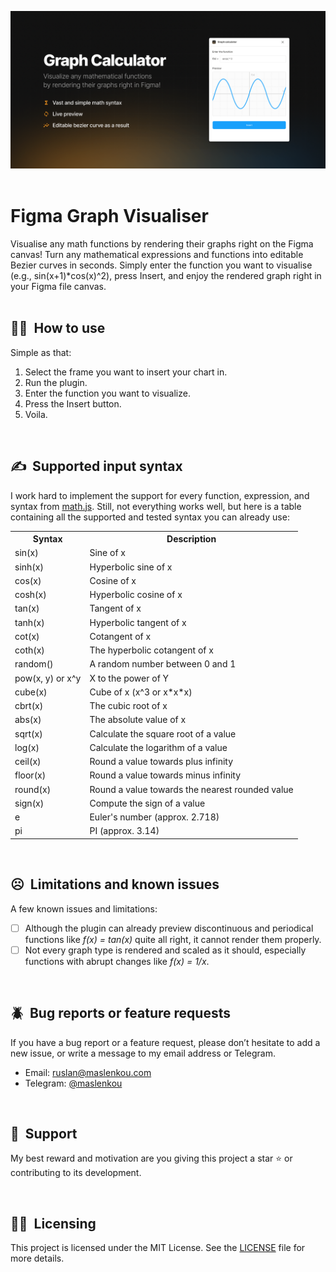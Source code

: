 ![Main preview image](/github-assets/main-image.png)
<br />
 
# Figma Graph Visualiser
Visualise any math functions by rendering their graphs right on the Figma canvas!
Turn any mathematical expressions and functions into editable Bezier curves in seconds. Simply enter the function you want to visualise (e.g., sin(x+1)*cos(x)^2), press Insert, and enjoy the rendered graph right in your Figma file canvas. 
<br />
 
<!-- ## 🚀  Quick start
<br /> -->

## 👩‍🏫  How to use
Simple as that:
1. Select the frame you want to insert your chart in.
2. Run the plugin.
3. Enter the function you want to visualize.
4. Press the Insert button.
5. Voila.
<br />

## ✍️  Supported input syntax
I work hard to implement the support for every function, expression, and syntax from [math.js](https://mathjs.org/docs/reference/functions.html#trigonometry-functions). Still, not everything works well, but here is a table containing all the supported and tested syntax you can already use:
<table>
  <tbody>
    <tr valign="top">
      <th>
        Syntax
      </th>
      <th>
        Description
      </th>
    </tr>
    <tr valign="top">
      <td>
        sin(x)
      </td>
      <td>
        Sine of x
      </td>
    </tr>
    <tr valign="top">
      <td>
        sinh(x)
      </td>
      <td>
        Hyperbolic sine of x
      </td>
    </tr>
    <tr valign="top">
      <td>
        cos(x)
      </td>
      <td>
        Cosine of x
      </td>
    </tr>
    <tr valign="top">
      <td>
        cosh(x)
      </td>
      <td>
        Hyperbolic cosine of x
      </td>
    </tr>
    <tr valign="top">
      <td>
        tan(x)
      </td>
      <td>
        Tangent of x
      </td>
    </tr>
    <tr valign="top">
      <td>
        tanh(x)
      </td>
      <td>
        Hyperbolic tangent of x
      </td>
    </tr>
    <tr valign="top">
      <td>
        cot(x)
      </td>
      <td>
        Cotangent of x
      </td>
    </tr>
    <tr valign="top">
      <td>
        coth(x)
      </td>
      <td>
        The hyperbolic cotangent of x
      </td>
    </tr>
    <tr valign="top">
      <td>
        random()
      </td>
      <td>
        A random number between 0 and 1
      </td>
    </tr>
    <tr valign="top">
      <td>
        pow(x, y) or x^y
      </td>
      <td>
        X to the power of Y
      </td>
    </tr>
    <tr valign="top">
      <td>
        cube(x)
      </td>
      <td>
        Cube of x (x^3 or x*x*x)
      </td>
    </tr>
    <tr valign="top">
      <td>
        cbrt(x)
      </td>
      <td>
        The cubic root of x
      </td>
    </tr>
    <tr valign="top">
      <td>
        abs(x)
      </td>
      <td>
        The absolute value of x
      </td>
    </tr>
    <tr valign="top">
      <td>
        sqrt(x)
      </td>
      <td>
        Calculate the square root of a value
      </td>
    </tr>
    <tr valign="top">
      <td>
        log(x)
      </td>
      <td>
        Calculate the logarithm of a value
      </td>
    </tr>
    <tr valign="top">
      <td>
        ceil(x)
      </td>
      <td>
        Round a value towards plus infinity
      </td>
    </tr>
    <tr valign="top">
      <td>
        floor(x)
      </td>
      <td>
        Round a value towards minus infinity
      </td>
    </tr>
    <tr valign="top">
      <td>
        round(x)
      </td>
      <td>
        Round a value towards the nearest rounded value
      </td>
    </tr>
    <tr valign="top">
      <td>
        sign(x)
      </td>
      <td>
        Compute the sign of a value
      </td>
    </tr>
    <tr valign="top">
      <td>
        e
      </td>
      <td>
        Euler's number (approx. 2.718)
      </td>
    </tr>
    <tr valign="top">
      <td>
        pi
      </td>
      <td>
        PI (approx. 3.14)
      </td>
    </tr>
  </tbody>
</table>
<br />

## ☹️  Limitations and known issues
A few known issues and limitations:
- [ ] Although the plugin can already preview discontinuous and periodical functions like *f(x) = tan(x)* quite all right, it cannot render them properly.
- [ ] Not every graph type is rendered and scaled as it should, especially functions with abrupt changes like *f(x) = 1/x*.
<br />

## 🪲  Bug reports or feature requests
If you have a bug report or a feature request, please don’t hesitate to add a new issue, or write a message to my email address or Telegram.
* Email: [ruslan@maslenkou.com](mailto:ruslan@maslenkou.com)
* Telegram: [@maslenkou](t.me/maslenkou)
<br />

## 🫡  Support
My best reward and motivation are you giving this project a star ⭐️ or contributing to its development.
<br />

 
## 👩‍⚖️  Licensing
This project is licensed under the MIT License. See the [LICENSE](https://github.com/maslenkou/figma-graph-calculator/blob/main/LICENSE) file for more details.
